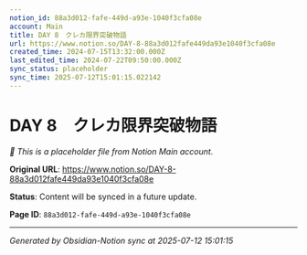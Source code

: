 ```yaml
---
notion_id: 88a3d012-fafe-449d-a93e-1040f3cfa08e
account: Main
title: DAY 8　クレカ限界突破物語
url: https://www.notion.so/DAY-8-88a3d012fafe449da93e1040f3cfa08e
created_time: 2024-07-15T13:32:00.000Z
last_edited_time: 2024-07-22T09:50:00.000Z
sync_status: placeholder
sync_time: 2025-07-12T15:01:15.022142
---
```


# DAY 8　クレカ限界突破物語

*🔄 This is a placeholder file from Notion Main account.*

**Original URL**: https://www.notion.so/DAY-8-88a3d012fafe449da93e1040f3cfa08e

**Status**: Content will be synced in a future update.

**Page ID**: `88a3d012-fafe-449d-a93e-1040f3cfa08e`

---

*Generated by Obsidian-Notion sync at 2025-07-12 15:01:15*
